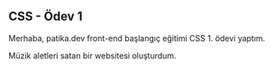 ## CSS - Ödev 1

Merhaba, patika.dev front-end başlangıç eğitimi CSS 1. ödevi yaptım. 

Müzik aletleri satan bir websitesi oluşturdum.
